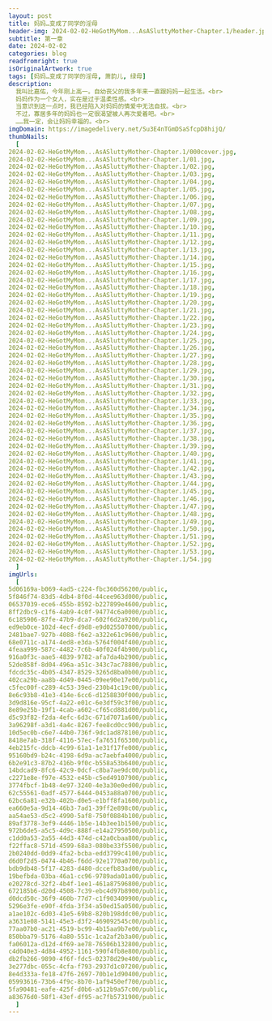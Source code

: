 ```yaml
---
layout: post
title: 妈妈…变成了同学的淫母
header-img: 2024-02-02-HeGotMyMom...AsASluttyMother-Chapter.1/header.jpg
subtitle: 第一章
date: 2024-02-02
categories: blog
readfromright: true
isOriginalArtwork: true
tags: [妈妈…变成了同学的淫母, 萧韵儿, 绿母]
description:
  我叫比嘉佑，今年刚上高一。自幼丧父的我多年来一直跟妈妈一起生活。<br>
  妈妈作为一个女人，实在是过于温柔性感。<br>
  当意识到这一点时，我已经陷入对妈妈的情爱中无法自拔。<br>
  不过，寡居多年的妈妈也一定很渴望被人再次爱着吧。<br>
  ……我一定，会让妈妈幸福的。<br>
imgDomain: https://imagedelivery.net/Su3E4nTGmDSaSfcpD8hijQ/
thumbNails:
  [
2024-02-02-HeGotMyMom...AsASluttyMother-Chapter.1/000cover.jpg,
2024-02-02-HeGotMyMom...AsASluttyMother-Chapter.1/01.jpg,
2024-02-02-HeGotMyMom...AsASluttyMother-Chapter.1/02.jpg,
2024-02-02-HeGotMyMom...AsASluttyMother-Chapter.1/03.jpg,
2024-02-02-HeGotMyMom...AsASluttyMother-Chapter.1/04.jpg,
2024-02-02-HeGotMyMom...AsASluttyMother-Chapter.1/05.jpg,
2024-02-02-HeGotMyMom...AsASluttyMother-Chapter.1/06.jpg,
2024-02-02-HeGotMyMom...AsASluttyMother-Chapter.1/07.jpg,
2024-02-02-HeGotMyMom...AsASluttyMother-Chapter.1/08.jpg,
2024-02-02-HeGotMyMom...AsASluttyMother-Chapter.1/09.jpg,
2024-02-02-HeGotMyMom...AsASluttyMother-Chapter.1/10.jpg,
2024-02-02-HeGotMyMom...AsASluttyMother-Chapter.1/11.jpg,
2024-02-02-HeGotMyMom...AsASluttyMother-Chapter.1/12.jpg,
2024-02-02-HeGotMyMom...AsASluttyMother-Chapter.1/13.jpg,
2024-02-02-HeGotMyMom...AsASluttyMother-Chapter.1/14.jpg,
2024-02-02-HeGotMyMom...AsASluttyMother-Chapter.1/15.jpg,
2024-02-02-HeGotMyMom...AsASluttyMother-Chapter.1/16.jpg,
2024-02-02-HeGotMyMom...AsASluttyMother-Chapter.1/17.jpg,
2024-02-02-HeGotMyMom...AsASluttyMother-Chapter.1/18.jpg,
2024-02-02-HeGotMyMom...AsASluttyMother-Chapter.1/19.jpg,
2024-02-02-HeGotMyMom...AsASluttyMother-Chapter.1/20.jpg,
2024-02-02-HeGotMyMom...AsASluttyMother-Chapter.1/21.jpg,
2024-02-02-HeGotMyMom...AsASluttyMother-Chapter.1/22.jpg,
2024-02-02-HeGotMyMom...AsASluttyMother-Chapter.1/23.jpg,
2024-02-02-HeGotMyMom...AsASluttyMother-Chapter.1/24.jpg,
2024-02-02-HeGotMyMom...AsASluttyMother-Chapter.1/25.jpg,
2024-02-02-HeGotMyMom...AsASluttyMother-Chapter.1/26.jpg,
2024-02-02-HeGotMyMom...AsASluttyMother-Chapter.1/27.jpg,
2024-02-02-HeGotMyMom...AsASluttyMother-Chapter.1/28.jpg,
2024-02-02-HeGotMyMom...AsASluttyMother-Chapter.1/29.jpg,
2024-02-02-HeGotMyMom...AsASluttyMother-Chapter.1/30.jpg,
2024-02-02-HeGotMyMom...AsASluttyMother-Chapter.1/31.jpg,
2024-02-02-HeGotMyMom...AsASluttyMother-Chapter.1/32.jpg,
2024-02-02-HeGotMyMom...AsASluttyMother-Chapter.1/33.jpg,
2024-02-02-HeGotMyMom...AsASluttyMother-Chapter.1/34.jpg,
2024-02-02-HeGotMyMom...AsASluttyMother-Chapter.1/35.jpg,
2024-02-02-HeGotMyMom...AsASluttyMother-Chapter.1/36.jpg,
2024-02-02-HeGotMyMom...AsASluttyMother-Chapter.1/37.jpg,
2024-02-02-HeGotMyMom...AsASluttyMother-Chapter.1/38.jpg,
2024-02-02-HeGotMyMom...AsASluttyMother-Chapter.1/39.jpg,
2024-02-02-HeGotMyMom...AsASluttyMother-Chapter.1/40.jpg,
2024-02-02-HeGotMyMom...AsASluttyMother-Chapter.1/41.jpg,
2024-02-02-HeGotMyMom...AsASluttyMother-Chapter.1/42.jpg,
2024-02-02-HeGotMyMom...AsASluttyMother-Chapter.1/43.jpg,
2024-02-02-HeGotMyMom...AsASluttyMother-Chapter.1/44.jpg,
2024-02-02-HeGotMyMom...AsASluttyMother-Chapter.1/45.jpg,
2024-02-02-HeGotMyMom...AsASluttyMother-Chapter.1/46.jpg,
2024-02-02-HeGotMyMom...AsASluttyMother-Chapter.1/47.jpg,
2024-02-02-HeGotMyMom...AsASluttyMother-Chapter.1/48.jpg,
2024-02-02-HeGotMyMom...AsASluttyMother-Chapter.1/49.jpg,
2024-02-02-HeGotMyMom...AsASluttyMother-Chapter.1/50.jpg,
2024-02-02-HeGotMyMom...AsASluttyMother-Chapter.1/51.jpg,
2024-02-02-HeGotMyMom...AsASluttyMother-Chapter.1/52.jpg,
2024-02-02-HeGotMyMom...AsASluttyMother-Chapter.1/53.jpg,
2024-02-02-HeGotMyMom...AsASluttyMother-Chapter.1/54.jpg
  ]
imgUrls:
  [
5d06169a-b069-4ad5-c224-fbc360d56200/public,
5f846f74-83d5-4db4-8f0d-44cee963d000/public,
06537039-ece6-455b-8592-b227899e4600/public,
8ff2dbc9-c1f6-4ab9-4c0f-94774c6a0000/public,
6c185906-87fe-47b9-dca7-602f6d2a9200/public,
ed9eb0ce-102d-4ecf-d9d8-e9d025507000/public,
2481bae7-927b-4088-f6e2-a322e61c9600/public,
68e0711c-a174-4ed8-e3da-5764f004f400/public,
4feaa999-587c-4482-7c6b-40f024f4b900/public,
916a0f3c-aae5-4839-9782-afa7da4b2900/public,
52de858f-8d04-496a-a51c-343c7ac78800/public,
fdcdc35c-4b05-4347-8529-3265d8ba0b00/public,
402ca29b-aa8b-4d49-0445-09ee90e17e00/public,
c5fec00f-c289-4c53-39ed-230b41c19c00/public,
8e6c93b8-41e3-414e-6cc6-d1258830f000/public,
3d9d816e-95cf-4a22-e01c-6e3df59c3f00/public,
8e89e25b-19f1-4cab-a602-cf65cd881d00/public,
d5c93f82-f2da-4efc-6d3c-671d7071a600/public,
3a96298f-a3d1-4a4c-8267-fee8cd0cc900/public,
10d5ec0b-c6e7-44b0-736f-9dc1ad878100/public,
8418e7ab-318f-4116-57ec-fa7651f65300/public,
4eb215fc-ddcb-4c99-61a1-1e31f17fe000/public,
95160bd9-b24c-4198-6d9a-ac7aebfa4000/public,
6b2e91c3-87b2-416b-9f0c-b558a53b6400/public,
14bdcad9-8fc6-42c9-0dcf-c8ba7ae9dc00/public,
c2271e8e-f97e-4532-e45b-c5ed49107900/public,
3774fbcf-1b48-4e97-3240-4e3a30e0ed00/public,
62c55561-0adf-4577-6444-0453a88a0700/public,
62bc6a81-e32b-402b-d0e5-e1bff8fa1600/public,
ea660e5a-9d14-46b3-7ad1-39ff2e898c00/public,
aa54ae53-d5c2-4990-5af8-750f0884b100/public,
89af3778-3ef9-4446-1b5e-14b3ee1b1500/public,
972b6de5-a5c5-4d9c-888f-e14a27950500/public,
c1dd0a53-2a55-44d3-474d-c42a0cbaa800/public,
f22ffac8-571d-4599-68a3-080be33f5500/public,
2b0240dd-0dd9-4fa2-bcba-edd3799c4100/public,
d6d0f2d5-0474-4b46-f6dd-92e1770a0700/public,
bdb9db48-5f17-4283-d480-dccefb83ad00/public,
19befbda-03ba-46a1-cc96-9789ada01a00/public,
e20278cd-32f2-4b4f-1ee1-461a87596800/public,
672185b6-d20d-4508-7c39-ebc4d97b8900/public,
d0dcd50c-36f9-460b-77d7-c1f903409900/public,
5296e3fe-e90f-4fda-3f34-a50ed15a0500/public,
a1ae102c-6d03-41e5-69b8-820b198ddc00/public,
a3631e08-5141-45e3-d3f2-469092545c00/public,
77aa07b0-ac21-4519-bc99-4b15aa9b7e00/public,
850bba79-5176-4a80-551c-1ca2af2b3a00/public,
fa06012a-d12d-4f69-ae78-76506b132800/public,
c4d040e3-4d84-4952-1161-590f4fb8e800/public,
db2fb266-9890-4f6f-fdc5-02378d29e400/public,
3e277dbc-055c-4cfa-f793-2937d1c07200/public,
8e4d333a-fe18-47f6-2697-70b1e1d90400/public,
05993616-73b6-4f9c-8b70-1af9450ef700/public,
5fa90481-eafe-425f-d0b6-a512b9a57c00/public,
a83676d0-58f1-43ef-df95-ac7fb5731900/public
  ]
---
```

